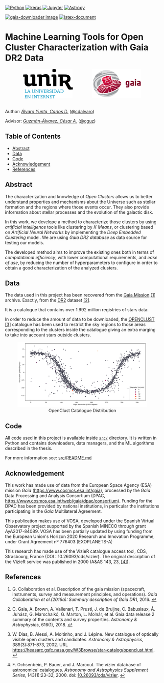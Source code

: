 [![Python][python_badge]][python_link]
[![keras][keras_badge]][keras_link]
[![Jupyter][jupyter_badge]][notebooks_link]
[![Astropy][astropy_badge]][astropy_link]

[![gaia-downloader image][gaia_downloader_badge]][gaia_downlaoder_image]
[![latex-document][latex_document_badge]][latex_document_workflow]

# Machine Learning Tools for Open Cluster Characterization with Gaia DR2 Data

<div align=center>
  <a href="https://www.unir.net"><img src="https://github.com/cdalvaro/machine-learning-master-thesis/raw/main/figures/unir-logo-vertical.png" alt="UNIR" title="UNIR" hspace="30" height="96px" /></a>
  <a href="https://sci.esa.int/gaia"><img src="https://github.com/cdalvaro/machine-learning-master-thesis/raw/main/figures/esa-gaia-logo.png" alt="ESA Gaia" title="ESA Gaia" hspace="30" height="96px" /></a>
</div>

<br/>

Author: [_Álvaro Yunta, Carlos D._][author_profile] ([@cdalvaro](https://github.com/cdalvaro))

Advisor: [_Guzmán-Álvarez, César A._][supervisor_profile] ([@cguz](https://github.com/cguz))

## Table of Contents

- [Abstract](#abstract)
- [Data](#data)
- [Code](#code)
- [Acknowledgement](#acknowledgement)
- [References](#references)

## Abstract

The characterization and knowledge of _Open Clusters_ allows us to better understand properties and mechanisms about the Universe
such as stellar formation and the regions where those events occur. They also provide information about stellar processes and the
evolution of the galactic disk.

In this work, we develope a method to characterize those clusters by using _artificial intelligence_ tools like clustering
by _K-Means_, or clustering based on _Artificial Neural Networks_ by implementing the _Deep Embedded Clustering_
model. We are using _Gaia DR2 database_ as data source for testing our models.

The developed method aims to improve the existing ones both in terms of _computational efficiency_, with lower computational requirements,
and _ease of use_, by reducing the number of hyperparameters to configure in order to obtain a good characterization of the analyzed clusters.

## Data

The data used in this project has been recovered from the [Gaia Mission][gaia_mission] <span id="a1">[[1]](#f1)</span> archive.
Exactly, from the [DR2][gaia_dr2] dataset <span id="a2">[[2]](#f2)</span>.

It is a catalogue that contains over 1.692 million registries of stars data.

In order to reduce the amount of data to be downloaded,
the [OPENCLUST][openclust] <span id="a3">[[3]](#f3)</span> catalogue has been used to restrict
the sky regions to those areas corresponding to the clusters inside the catalogue
giving an extra marging to take into account stars outside clusters.

<figure>
  <img src="https://github.com/cdalvaro/machine-learning-master-thesis/raw/main/figures/openclust_catalogue.svg" title="OpenClust Catalogue Distribution" heigh="256px">
  <figcaption align=center>OpenClust Catalogue Distribution</figcaption>
</figure>

## Code

All code used in this project is available inside [`src/`](src) directory.
It is written in Python and contains downloaders, data managers, and the ML algorithms described in the thesis.

For more information see: [src/README.md](src/README.md)

## Acknowledgement

This work has made use of data from the European Space Agency (ESA) mission _Gaia_ (https://www.cosmos.esa.int/gaia),
processed by the _Gaia_ Data Processing and Analysis Consortium
(DPAC, https://www.cosmos.esa.int/web/gaia/dpac/consortium).
Funding for the DPAC has been provided by national institutions, in particular the institutions participating in the
_Gaia_ Multilateral Agreement.

This publication makes use of VOSA, developed under the Spanish Virtual Observatory project
supported by the Spanish MINECO through grant AyA2017-84089.
VOSA has been partially updated by using funding from the European Union's Horizon 2020 Research
and Innovation Programme, under Grant Agreement nº 776403 (EXOPLANETS-A)

This research has made use of the VizieR catalogue access tool, CDS, Strasbourg, France (DOI : 10.26093/cds/vizier).
The original description of the VizieR service was published in 2000 (A&AS 143, 23, <span id="a4">[[4]](#f4)</span>).

## References

1. <span id="f1"></span> G. Collaboration et al. Description of the gaia mission (spacecraft, instruments, survey and measurement principles, and operations). _Gaia Collaboration et al.(2016a): Summary description of Gaia DR1_, 2016. [↩️](#a1)

2. <span id="f2"></span> C. Gaia, A. Brown, A. Vallenari, T. Prusti, J. de Bruijne, C. Babusiaux, Á. Juhász, G. Marschalkó, G. Marton, L. Molnár, et al. Gaia data release 2 summary of the contents and survey properties. _Astronomy & Astrophysics_, 616(1), 2018. [↩️](#a2)

3. <span id="f3"></span> W. Dias, B. Alessi, A. Moitinho, and J. Lépine. New catalogue of optically visible open clusters and candidates. _Astronomy & Astrophysics_, 389(3):871–873, 2002. URL https://heasarc.gsfc.nasa.gov/W3Browse/star-catalog/openclust.html. [↩️](#a3)

4. <span id="f4"></span> F. Ochsenbein, P. Bauer, and J. Marcout. The vizier database of astronomical catalogues. _Astronomy and Astrophysics Supplement Series_, 143(1):23–32, 2000. doi: [10.26093/cds/vizier](https://vizier.unistra.fr). [↩️](#a4)

[openclust]: https://heasarc.gsfc.nasa.gov/W3Browse/star-catalog/openclust.html
[author_profile]: https://cdalvaro.io
[supervisor_profile]: https://www.unir.net/profesores/cesar-augusto-guzman-alvarez/
[gaia_mission]: https://www.cosmos.esa.int/web/gaia/the-mission
[gaia_dr2]: https://www.cosmos.esa.int/web/gaia/data-release-2
[gaia_downloader_badge]: https://img.shields.io/github/workflow/status/cdalvaro/machine-learning-master-thesis/gaia-downloader%20image?style=flat-square&label=gaia-downloader&logo=Docker
[gaia_downlaoder_image]: https://github.com/users/cdalvaro/packages/container/package/gaia-downloader
[latex_document_badge]: https://img.shields.io/github/workflow/status/cdalvaro/machine-learning-master-thesis/Build%20LaTeX%20document?style=flat-square&label=LaTeX&logo=LaTeX&logoColor=008080
[latex_document_workflow]: https://github.com/cdalvaro/machine-learning-master-thesis/actions?query=workflow%3A%22Build+LaTeX+document%22
[python_badge]: https://img.shields.io/badge/Python-3.8-3776AB?style=flat-square&logo=Python
[python_link]: https://docs.python.org/3.8/contents.html "Python 3.8"
[keras_badge]: https://img.shields.io/badge/Keras-2.2-D00000?style=flat-square&logo=Keras&logoColor=D00000
[keras_link]: https://keras.io/api/ "Keras API"
[jupyter_badge]: https://img.shields.io/badge/Jupyter-Notebook-F37626?style=flat-square&logo=Jupyter
[notebooks_link]: src/notebooks "Jupyter Notebooks"
[astropy_badge]: https://img.shields.io/badge/powered%20by-AstroPy-orange.svg?style=flat-square
[astropy_link]: https://www.astropy.org/

